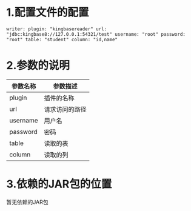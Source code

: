 # 1.配置文件的配置

`
writer:
  plugin: "kingbasereader"
  url: "jdbc:kingbase8://127.0.0.1:54321/test"
  username: "root"
  password: "root"
  table: "student"
  column: "id,name"
`

# 2.参数的说明

| 参数名称 | 参数描述       |
| -------- | -------------- |
| plugin   | 插件的名称     |
| url      | 请求访问的路径 |
| username | 用户名         |
| password | 密码           |
| table    | 读取的表       |
| column   | 读取的列       |



# 3.依赖的JAR包的位置

暂无依赖的JAR包
